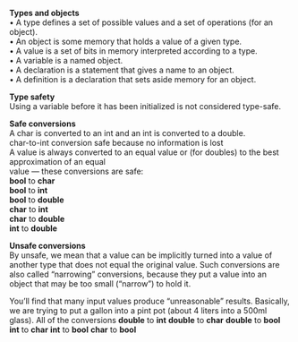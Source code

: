 **Types and objects**  
• A type defines a set of possible values and a set of operations (for an object).  
• An object is some memory that holds a value of a given type.  
• A value is a set of bits in memory interpreted according to a type.  
• A variable is a named object.  
• A declaration is a statement that gives a name to an object.  
• A definition is a declaration that sets aside memory for an object.  

**Type safety**  
Using a variable before it has been initialized is not considered type-safe.  

**Safe conversions**  
A char is converted to an int and an int is converted to a double.  
char-to-int conversion safe because no information is lost  
A value is always converted to an equal value or (for doubles) to the best approximation of an equal  
value — these conversions are safe:  
**bool** to **char**    
**bool** to **int**  
**bool** to **double**  
**char** to **int**  
**char** to **double**  
**int** to **double**  

**Unsafe conversions**  
By unsafe, we mean that a value can be implicitly turned into a value of another type that does
not equal the original value. Such conversions are also called “narrowing” conversions, because they put a value into an object that may be too small
(“narrow”) to hold it.  

You’ll find that many input values produce “unreasonable” results. Basically, we are trying to put a gallon into a pint pot
(about 4 liters into a 500ml glass). All of the conversions
**double** to **int**
**double** to **char**
**double** to **bool**
**int** to **char**
**int** to **bool**
**char** to **bool**

